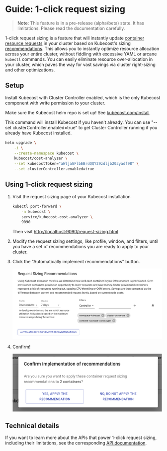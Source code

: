 Guide: 1-click request sizing
=============================

> **Note**: This feature is in a pre-release (alpha/beta) state. It has limitations. Please read the documentation carefully.

1-click request sizing is a feature that will instantly update [container
resource
requests](https://kubernetes.io/docs/concepts/configuration/manage-resources-containers/#requests-and-limits)
in your cluster based on Kubecost's sizing
[recommendations](https://github.com/kubecost/docs/blob/main/api-request-right-sizing.md). This allows you to instantly
optimize resource allocation across your entire cluster, without fiddling with
excessive YAML or arcane `kubectl` commands. You can easily eliminate resource
over-allocation in your cluster, which paves the way for vast savings via
cluster right-sizing and other optimizations.

## Setup

Install Kubecost with Cluster Controller enabled, which is the only Kubecost
component with write permission to your cluster.

Make sure the Kubecost helm repo is set up! See [kubecost.com/install](https://www.kubecost.com/install#show-instructions)

This command will install Kubecost if you haven't already. You can use "--set clusterController.enabled=true" to get Cluster Controller running if you already have Kubecost installed.

```bash
helm upgrade \
    -i \
    --create-namespace kubecost \
    kubecost/cost-analyzer \
    --set kubecostToken="aWljaGFlbEBrdQQY29zdljb203yadf98" \
    --set clusterController.enabled=true
```

## Using 1-click request sizing

1. Visit the request sizing page of your Kubecost installation
      ```bash
      kubectl port-forward \
          -n kubecost \
          service/kubecost-cost-analyzer \
          9090
      ```

      Then visit [http://localhost:9090/request-sizing.html](http://localhost:9090/request-sizing.html)

2. Modify the request sizing settings, like profile, window, and filters, until
   you have a set of recommendations you are ready to apply to your cluster.

3. Click the "Automatically implement recommendations" button.

      ![](https://raw.githubusercontent.com/kubecost/docs/main/images/one-click-request-sizing/configured-with-button.png)

4. Confirm!

      ![](https://raw.githubusercontent.com/kubecost/docs/main/images/one-click-request-sizing/confirm-dialog.png)

## Technical details

If you want to learn more about the APIs that power 1-click request sizing,
including their limitations, see the corresponding [API
documentation](https://github.com/kubecost/docs/blob/main/api-request-recommendation-apply.md).


<!--- {"article":"5843816284823","section":"4402815656599","permissiongroup":"1500001277122"} --->
